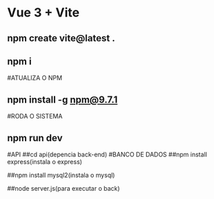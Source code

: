 # Vue 3 + Vite

## npm create vite@latest .
## npm i
#ATUALIZA O NPM
## npm install -g npm@9.7.1
#RODA O SISTEMA
## npm run dev
#API
##cd api(depencia back-end)
#BANCO DE DADOS
##npm install express(instala o express)

##npm install mysql2(instala o mysql)

##node server.js(para executar o back)
